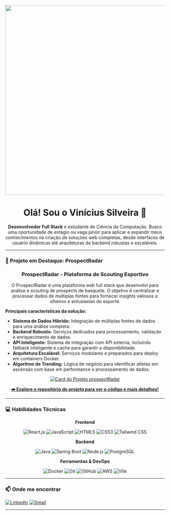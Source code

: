 <div id="header" align="center">
  <img src="https://user-images.githubusercontent.com/49557270/162989143-61195861-c363-42a9-b14c-1d9162f3f988.gif" width="600"/>
  <h1>Olá! Sou o Vinícius Silveira 👋</h1>
  <p><strong>Desenvolvedor Full Stack</strong> e estudante de Ciência da Computação. Busco uma oportunidade de estágio ou vaga júnior para aplicar e expandir meus conhecimentos na criação de soluções web completas, desde interfaces de usuário dinâmicas até arquiteturas de backend robustas e escaláveis.</p>
</div>

---

### 🚀 Projeto em Destaque: ProspectRadar

<div align="center">
  <h3><strong> ProspectRadar - Plataforma de Scouting Esportivo </strong></h3>
  <p>O ProspectRadar é uma plataforma web full stack que desenvolvi para análise e scouting de prospects de basquete. O objetivo é centralizar e processar dados de múltiplas fontes para fornecer insights valiosos a olheiros e entusiastas do esporte.</p>
  
  <p align="left"><strong>Principais características da solução:</strong></p>
  <ul align="left">
    <li><strong>Sistema de Dados Híbrido:</strong> Integração de múltiplas fontes de dados para uma análise completa.</li>
    <li><strong>Backend Robusto:</strong> Serviços dedicados para processamento, validação e enriquecimento de dados.</li>
    <li><strong>API Inteligente:</strong> Sistema de integração com API externa, incluindo fallback inteligente e cache para garantir a disponibilidade.</li>
    <li><strong>Arquitetura Escalável:</strong> Serviços modulares e preparados para deploy em containers Docker.</li>
    <li><strong>Algoritmo de Trending:</strong> Lógica de negócio para identificar atletas em ascensão com base em performance e processamento de dados.</li>
  </ul>

  <a href="https://github.com/vinicius-silveira1/prospectRadar">
    <img src="https://github-readme-stats.vercel.app/api/pin/?username=vinicius-silveira1&repo=prospectRadar&theme=dracula&bg_color=0d1117&title_color=61dafb&text_color=ffffff&icon_color=61dafb" alt="Card do Projeto prospectRadar"/>
  </a>
  <p>
    <strong><a href="https://github.com/vinicius-silveira1/prospectRadar">➡️ Explore o repositório do projeto para ver o código e mais detalhes!</a></strong>
  </p>
</div>

---

### 💻 Habilidades Técnicas

<div align="center">
  <p><strong>Frontend</strong></p>
  <img src="https://img.shields.io/badge/React-20232A?style=for-the-badge&logo=react&logoColor=61DAFB" alt="React.js"/>
  <img src="https://img.shields.io/badge/JavaScript-F7DF1E?style=for-the-badge&logo=javascript&logoColor=black" alt="JavaScript"/>
  <img src="https://img.shields.io/badge/HTML5-E34F26?style=for-the-badge&logo=html5&logoColor=white" alt="HTML5"/>
  <img src="https://img.shields.io/badge/CSS3-1572B6?style=for-the-badge&logo=css3&logoColor=white" alt="CSS3"/>
  <img src="https://img.shields.io/badge/Tailwind_CSS-38B2AC?style=for-the-badge&logo=tailwind-css&logoColor=white" alt="Tailwind CSS"/>

  <p><strong>Backend</strong></p>
  <img src="https://img.shields.io/badge/Java-ED8B00?style=for-the-badge&logo=openjdk&logoColor=white" alt="Java"/>
  <img src="https://img.shields.io/badge/Spring-6DB33F?style=for-the-badge&logo=spring&logoColor=white" alt="Spring Boot"/>
  <img src="https://img.shields.io/badge/Node.js-339933?style=for-the-badge&logo=nodedotjs&logoColor=white" alt="Node.js"/>
  <img src="https://img.shields.io/badge/PostgreSQL-316192?style=for-the-badge&logo=postgresql&logoColor=white" alt="PostgreSQL"/>

  <p><strong>Ferramentas & DevOps</strong></p>
  <img src="https://img.shields.io/badge/Docker-2496ED?style=for-the-badge&logo=docker&logoColor=white" alt="Docker"/>
  <img src="https://img.shields.io/badge/Git-F05032?style=for-the-badge&logo=git&logoColor=white" alt="Git"/>
  <img src="https://img.shields.io/badge/GitHub-100000?style=for-the-badge&logo=github&logoColor=white" alt="GitHub"/>
  <img src="https://img.shields.io/badge/Amazon_AWS-232F3E?style=for-the-badge&logo=amazon-aws&logoColor=white" alt="AWS"/>
  <img src="https://img.shields.io/badge/Vite-646CFF?style=for-the-badge&logo=vite&logoColor=white" alt="Vite"/>
</div>

---

### 📫 Onde me encontrar

[![LinkedIn](https://img.shields.io/badge/LinkedIn-0077B5?style=for-the-badge&logo=linkedin&logoColor=white)](https://linkedin.com/in/viniciusfernandosilveira)
[![Gmail](https://img.shields.io/badge/Gmail-D14836?style=for-the-badge&logo=gmail&logoColor=white)](mailto:vinifs19@gmail.com)

---
